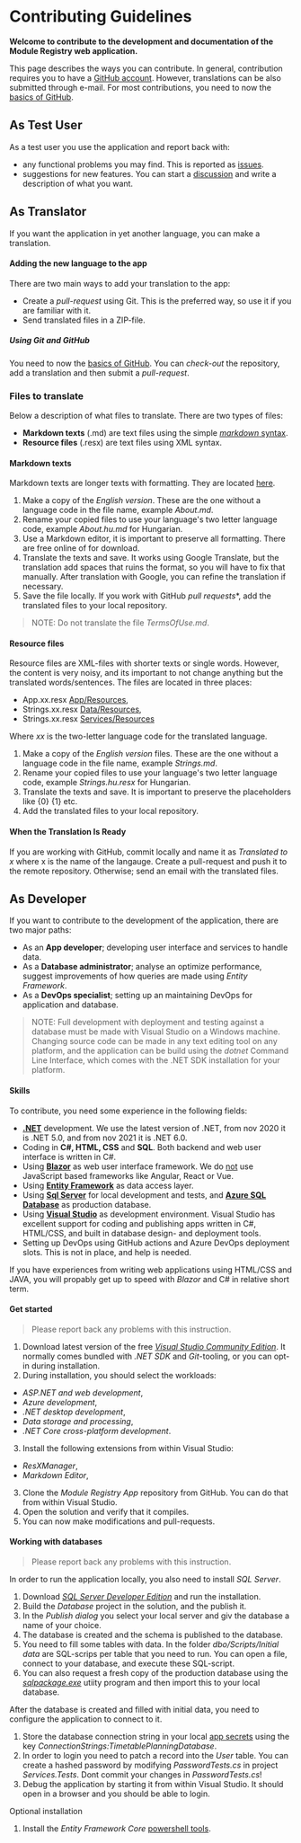 # Contributing Guidelines

**Welcome to contribute to the development and documentation of the **Module Registry** web application.**

This page describes the ways you can contribute. 
In general, contribution requires you to have a [GitHub account](https://github.com/).
However, translations can be also submitted through e-mail.
For most contributions, you need to now the [basics of GitHub](https://lab.github.com/githubtraining/introduction-to-github).

## As Test User
As a test user you use the application and report back with:
* any functional problems you may find. This is reported as [issues](https://github.com/tellurianinteractive/Tellurian.Trains.ModulesRegistryApp/issues).
* suggestions for new features. You can start a [discussion](https://github.com/tellurianinteractive/Tellurian.Trains.ModulesRegistryApp/discussions) and write a description of what you want.

## As Translator
If you want the application in yet another language, you can make a translation.

#### Adding the new language to the app
There are two main ways to add your translation to the app:
- Create a *pull-request* using Git. This is the preferred way, so use it if you are familiar with it.
- Send translated files in a ZIP-file. 

##### Using Git and GitHub
You need to now the [basics of GitHub](https://lab.github.com/githubtraining/introduction-to-github).
You can *check-out* the repository, add a translation and then submit a *pull-request*.

### Files to translate
Below a description of what files to translate. There are two types of files:
- **Markdown texts** (.md) are text files using the simple [*markdown* syntax](https://www.markdownguide.org/).
- **Resource files** (.resx) are text files using XML syntax.

#### Markdown texts
Markdown texts are longer texts with formatting. They are located [here](https://github.com/tellurianinteractive/Tellurian.Trains.ModulesRegistryApp/tree/master/SourceCode/App/Content/Markdown). 
1. Make a copy of the *English version*. These are the one without a language code in the file name, example *About.md*.
2. Rename your copied files to use your language's two letter language code, example *About.hu.md* for Hungarian.
3. Use a Markdown editor, it is important to preserve all formatting. There are free online of for download.
4. Translate the texts and save. It works using Google Translate, but the translation add spaces that ruins the format, so you will have to fix that manually.
After translation with Google, you can refine the translation if necessary.
5. Save the file locally. If you work with GitHub *pull requests**, add the translated files to your local repository.

> NOTE: Do not translate the file *TermsOfUse.md*.

#### Resource files
Resource files are XML-files with shorter texts or single words. However, the content is very noisy, and its important to not
change anything but the translated words/sentences. The files are located in three places:
* App.xx.resx [App/Resources](https://github.com/tellurianinteractive/Tellurian.Trains.ModulesRegistryApp/tree/master/SourceCode/App/Resources),
* Strings.xx.resx [Data/Resources](https://github.com/tellurianinteractive/Tellurian.Trains.ModulesRegistryApp/tree/master/SourceCode/Data/Resources),
* Strings.xx.resx [Services/Resources](https://github.com/tellurianinteractive/Tellurian.Trains.ModulesRegistryApp/tree/master/SourceCode/Services/Resources)

Where *xx* is the two-letter language code for the translated language.

1. Make a copy of the *English version* files. These are the one without a language code in the file name, example *Strings.md*.
2. Rename your copied files to use your language's two letter language code, example *Strings.hu.resx* for Hungarian.
3. Translate the texts and save. It is important to preserve the placeholders like {0} {1} etc.
4. Add the translated files to your local repository.

#### When the Translation Is Ready
If you are working with GitHub, commit locally and name it as *Translated to x* where x is the name of the langauge. 
Create a pull-request and push it to the remote repository.
Otherwise; send an email with the translated files.

## As Developer
If you want to contribute to the development of the application, there are two major paths:
- As an **App developer**; developing user interface and services to handle data.
- As a **Database administrator**; analyse an optimize performance, suggest improvements of how queries are made using *Entity Framework*.
- As a **DevOps specialist**; setting up an maintaining DevOps for application and database.

> NOTE: Full development with deployment and testing against a database must be made with Visual Studio on a Windows machine.
> Changing source code can be made in any text editing tool on any platform, and the application can be build using the *dotnet* Command Line Interface,
> which comes with the .NET SDK installation for your platform.


#### Skills
To contribute, you need some experience in the following fields:
* [**.NET**](https://docs.microsoft.com/en-us/dotnet/core/dotnet-five) development. We use the latest version of .NET, from nov 2020 it is .NET 5.0, and from nov 2021 it is .NET 6.0.
* Coding in **C#, HTML, CSS** and **SQL**. Both backend and web user interface is written in C#.
* Using [**Blazor**](https://dotnet.microsoft.com/apps/aspnet/web-apps/blazor) as web user interface framework. We do <u>not</u> use JavaScript based frameworks like Angular, React or Vue.
* Using [**Entity Framework**](https://docs.microsoft.com/en-us/ef/core/) as data access layer.
* Using [**Sql Server**](https://www.microsoft.com/en-us/sql-server/sql-server-downloads) for local development and tests, and [**Azure SQL Database**](https://azure.microsoft.com/en-us/products/azure-sql/database/) as production database.
* Using [**Visual Studio**](https://visualstudio.microsoft.com/) as development environment.
Visual Studio has excellent support for coding and publishing apps written in C#, HTML/CSS, and built in database design- and deployment tools. 
* Setting up DevOps using GitHub actions and Azure DevOps deployment slots. This is not in place, and help is needed.

If you have experiences from writing web applications using HTML/CSS and JAVA, 
you will propably get up to speed with *Blazor* and C# in relative short term.

#### Get started
>Please report back any problems with this instruction.
1. Download latest version of the free [*Visual Studio Community Edition*](https://visualstudio.microsoft.com/downloads/).
It normally comes bundled with *.NET SDK* and *Git*-tooling, or you can opt-in during installation. 
2. During installation, you should select the workloads:
- *ASP.NET and web development*,
- *Azure development*,
- *.NET desktop development*,
- *Data storage and processing*,
- *.NET Core cross-platform development*.
3. Install the following extensions from within Visual Studio:
- *ResXManager*,
- *Markdown Editor*, 
3. Clone the *Module Registry App* repository from GitHub. You can do that from within Visual Studio.
4. Open the solution and verify that it compiles.
5. You can now make modifications and pull-requests.

#### Working with databases
>Please report back any problems with this instruction.

In order to run the application locally, you also need to install *SQL Server*.
1. Download [*SQL Server Developer Edition*](https://www.microsoft.com/en-us/sql-server/sql-server-downloads) and run the installation.
2. Build the *Database* project in the solution, and the publish it. 
3. In the *Publish dialog* you select your local server and giv the database a name of your choice.
4. The database is created and the schema is published to the database.
5. You need to fill some tables with data. In the folder *dbo/Scripts/Initial data* are SQL-scrips per table that you need to run. You can open a file, connect to your database, and execute these SQL-script.
6. You can also request a fresh copy of the production database using the [*sqlpackage.exe*](https://docs.microsoft.com/en-us/sql/tools/sqlpackage/) utiity program and then import this to your local database.

After the database is created and filled with initial data, you need to configure the application to connect to it.
1. Store the database connection string in your local [app secrets](https://docs.microsoft.com/en-us/aspnet/core/security/app-secrets) using the key *ConnectionStrings:TimetablePlanningDatabase*.
2. In order to login you need to patch a record into the *User* table. You can create a hashed password by modifying *PasswordTests.cs* in project *Services.Tests*. Dont commit your changes in *PasswordTests.cs*!
3. Debug the application by starting it from within Visual Studio. It should open in a browser and you should be able to login. 

Optional installation
1. Install the *Entity Framework Core* [powershell tools](https://docs.microsoft.com/en-us/ef/core/cli/powershell).
